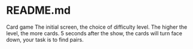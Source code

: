 # README.md

Card game
The initial screen, the choice of difficulty level.
The higher the level, the more cards.
5 seconds after the show, the cards will turn face down, your task is to find pairs.

